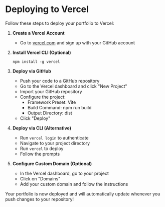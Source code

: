 # Deploying to Vercel

Follow these steps to deploy your portfolio to Vercel:

1. **Create a Vercel Account**
   - Go to [vercel.com](https://vercel.com) and sign up with your GitHub account

2. **Install Vercel CLI (Optional)**
   ```
   npm install -g vercel
   ```

3. **Deploy via GitHub**
   - Push your code to a GitHub repository
   - Go to the Vercel dashboard and click "New Project"
   - Import your GitHub repository
   - Configure the project:
     - Framework Preset: Vite
     - Build Command: npm run build
     - Output Directory: dist
   - Click "Deploy"

4. **Deploy via CLI (Alternative)**
   - Run `vercel login` to authenticate
   - Navigate to your project directory
   - Run `vercel` to deploy
   - Follow the prompts

5. **Configure Custom Domain (Optional)**
   - In the Vercel dashboard, go to your project
   - Click on "Domains"
   - Add your custom domain and follow the instructions

Your portfolio is now deployed and will automatically update whenever you push changes to your repository!

